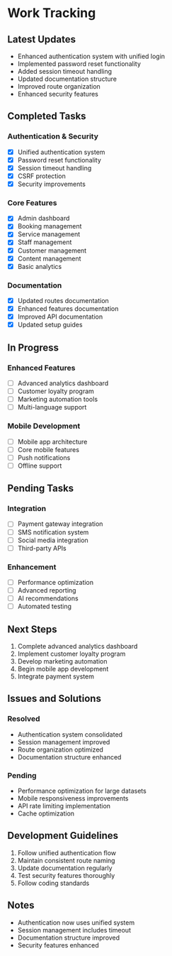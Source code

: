 # Work Tracking

## Latest Updates
- Enhanced authentication system with unified login
- Implemented password reset functionality
- Added session timeout handling
- Updated documentation structure
- Improved route organization
- Enhanced security features

## Completed Tasks
### Authentication & Security
- [x] Unified authentication system
- [x] Password reset functionality
- [x] Session timeout handling
- [x] CSRF protection
- [x] Security improvements

### Core Features
- [x] Admin dashboard
- [x] Booking management
- [x] Service management
- [x] Staff management
- [x] Customer management
- [x] Content management
- [x] Basic analytics

### Documentation
- [x] Updated routes documentation
- [x] Enhanced features documentation
- [x] Improved API documentation
- [x] Updated setup guides

## In Progress
### Enhanced Features
- [ ] Advanced analytics dashboard
- [ ] Customer loyalty program
- [ ] Marketing automation tools
- [ ] Multi-language support

### Mobile Development
- [ ] Mobile app architecture
- [ ] Core mobile features
- [ ] Push notifications
- [ ] Offline support

## Pending Tasks
### Integration
- [ ] Payment gateway integration
- [ ] SMS notification system
- [ ] Social media integration
- [ ] Third-party APIs

### Enhancement
- [ ] Performance optimization
- [ ] Advanced reporting
- [ ] AI recommendations
- [ ] Automated testing

## Next Steps
1. Complete advanced analytics dashboard
2. Implement customer loyalty program
3. Develop marketing automation
4. Begin mobile app development
5. Integrate payment system

## Issues and Solutions
### Resolved
- Authentication system consolidated
- Session management improved
- Route organization optimized
- Documentation structure enhanced

### Pending
- Performance optimization for large datasets
- Mobile responsiveness improvements
- API rate limiting implementation
- Cache optimization

## Development Guidelines
1. Follow unified authentication flow
2. Maintain consistent route naming
3. Update documentation regularly
4. Test security features thoroughly
5. Follow coding standards

## Notes
- Authentication now uses unified system
- Session management includes timeout
- Documentation structure improved
- Security features enhanced 
